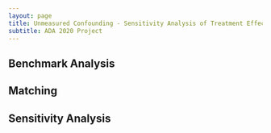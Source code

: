 ```yaml
---
layout: page
title: Unmeasured Confounding - Sensitivity Analysis of Treatment Effect
subtitle: ADA 2020 Project
---
```


## Benchmark Analysis

## Matching

## Sensitivity Analysis
